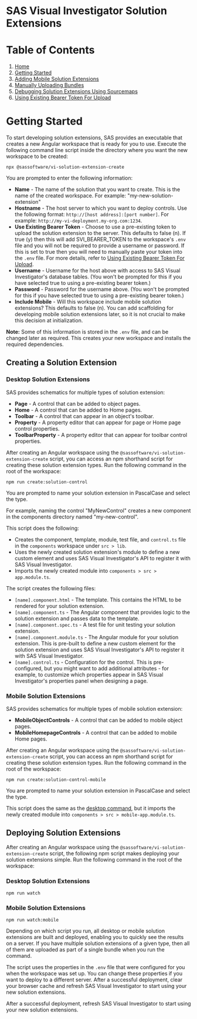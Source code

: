 <!-- Automatically generated table of contents -->

# SAS Visual Investigator Solution Extensions

# Table of Contents

1. [Home](../../README.md)
2. [Getting Started](./1-getting-started.md)
3. [Adding Mobile Solution Extensions](./2-mobile-solutions.md)
4. [Manually Uploading Bundles](./3-manual-uploading.md)
5. [Debugging Solution Extensions Using Sourcemaps](./4-debugging-solution-extensions-using-sourcemaps.md)
6. [Using Existing Bearer Token For Upload](./5-using-existing-auth-token-for-upload.md)

<!-- toc_end -->

# Getting Started

To start developing solution extensions, SAS provides an executable that creates a new Angular workspace that is ready for you to use. Execute the following command line script inside the directory where you want the new workspace to be created:

```shell
npx @sassoftware/vi-solution-extension-create
```

You are prompted to enter the following information:

-   **Name** - The name of the solution that you want to create. This is the name of the created workspace.
    For example: "my-new-solution-extension"
-   **Hostname** - The host server to which you want to deploy controls. Use the following format:
    `http://[host address]:[port number]`.
    For example:
    `http://my-vi-deployment.my-org.com:1234`.
-   **Use Existing Bearer Token** - Choose to use a pre-existing token to upload the solution extension to the server. This defaults to false (n). If true (y) then this will add SVI_BEARER_TOKEN to the workspace's `.env` file and you will not be required to provide a username or password. If this is set to true then you will need to manually paste your token into the `.env` file. For more details, refer to [Using Existing Bearer Token For Upload](./5-using-existing-auth-token-for-upload.md).
-   **Username** - Username for the host above with access to SAS Visual Investigator's database tables. (You won't be prompted for this if you have selected true to using a pre-existing bearer token.)
-   **Password** - Password for the username above. (You won't be prompted for this if you have selected true to using a pre-existing bearer token.)
-   **Include Mobile** - Will this workspace include mobile solution extensions? This defaults to false (n). You can add scaffolding for developing mobile solution extensions later, so it is not crucial to make this decision at initialization.

**Note:** Some of this information is stored in the `.env` file, and can be changed later as required.
This creates your new workspace and installs the required dependencies.

## Creating a Solution Extension

### Desktop Solution Extensions

SAS provides schematics for multiple types of solution extension:

-   **Page** - A control that can be added to object pages.
-   **Home** - A control that can be added to Home pages.
-   **Toolbar** - A control that can appear in an object's toolbar.
-   **Property** - A property editor that can appear for page or Home page control properties.
-   **ToolbarProperty** - A property editor that can appear for toolbar control properties.

After creating an Angular workspace using the `@sassoftware/vi-solution-extension-create` script, you can access an npm shorthand script for creating these solution extension types. Run the following command in the root of the workspace:

```shell
npm run create:solution-control
```

You are prompted to name your solution extension in PascalCase and select the type.

For example, naming the control "MyNewControl" creates a new component in the components directory named "my-new-control".

This script does the following:

-   Creates the component, template, module, test file, and `control.ts` file in the `components` workspace under `src > lib`.
-   Uses the newly created solution extension's module to define a new custom element and uses SAS Visual Investigator's API to register it with SAS Visual Investigator.
-   Imports the newly created module into `components > src > app.module.ts`.

The script creates the following files:

-   `[name].component.html` - The template. This contains the HTML to be rendered for your solution extension.
-   `[name].component.ts` - The Angular component that provides logic to the solution extension and passes data to the template.
-   `[name].component.spec.ts` - A test file for unit testing your solution extension.
-   `[name].component.module.ts` - The Angular module for your solution extension. This is pre-built to define a new custom element for the solution extension and uses SAS Visual Investigator's API to register it with SAS Visual Investigator.
-   `[name].control.ts` - Configuration for the control. This is pre-configured, but you might want to add additional attributes - for example, to customize which properties appear in SAS Visual Investigator's properties panel when designing a page.

### Mobile Solution Extensions

SAS provides schematics for multiple types of mobile solution extension:

-   **MobileObjectControls** - A control that can be added to mobile object pages.
-   **MobileHomepageControls** - A control that can be added to mobile Home pages.

After creating an Angular workspace using the `@sassoftware/vi-solution-extension-create` script, you can access an npm shorthand script for creating these solution extension types. Run the following command in the root of the workspace:

```shell
npm run create:solution-control-mobile
```

You are prompted to name your solution extension in PascalCase and select the type.

This script does the same as the [desktop command](#desktop-solution-extensions), but it imports the newly created module into `components > src > mobile-app.module.ts`.

## Deploying Solution Extensions

After creating an Angular workspace using the `@sassoftware/vi-solution-extension-create` script, the following npm script makes deploying your solution extensions simple. Run the following command in the root of the workspace:

### Desktop Solution Extensions

```shell
npm run watch
```

### Mobile Solution Extensions

```shell
npm run watch:mobile
```

Depending on which script you run, all desktop or mobile solution extensions are built and deployed, enabling you to quickly see the results on a server. If you have multiple solution extensions of a given type, then all of them are uploaded as part of a single bundle when you run the command.

The script uses the properties in the `.env` file that were configured for you when the workspace was set up. You can change these properties if you want to deploy to a different server. After a successful deployment, clear your browser cache and refresh SAS Visual Investigator to start using your new solution extensions.

After a successful deployment, refresh SAS Visual Investigator to start using your new solution extensions.

